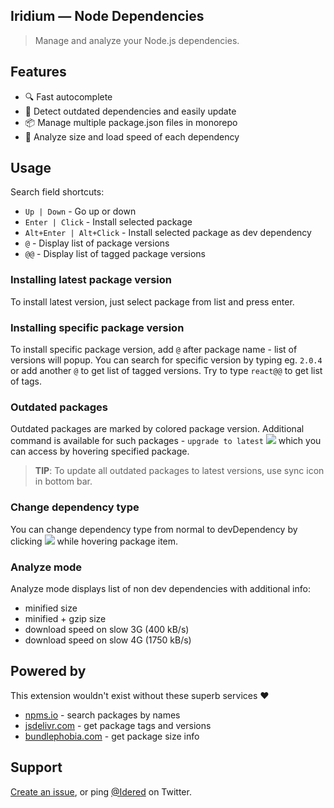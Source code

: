 ## Iridium — Node Dependencies

> Manage and analyze your Node.js dependencies.

## Features
- 🔍 Fast autocomplete
- 🚀 Detect outdated dependencies and easily update
- 📦 Manage multiple package.json files in monorepo
- 🔢 Analyze size and load speed of each dependency

## Usage

Search field shortcuts:
- `Up | Down` - Go up or down
- `Enter | Click` - Install selected package
- `Alt+Enter | Alt+Click` - Install selected package as dev dependency
- `@` - Display list of package versions
- `@@` - Display list of tagged package versions

### Installing latest package version

To install latest version, just select package from list and press enter.

### Installing specific package version

To install specific package version, add `@` after package name - list of versions will popup. You can search for specific version by typing eg. `2.0.4` or add another `@` to get list of tagged versions. Try to type `react@@` to get list of tags.

### Outdated packages

Outdated packages are marked by colored package version. Additional command is available for such packages - `upgrade to latest` ![](https://i.imgur.com/s5gasQG.png) which you can access by hovering specified package.

> **TIP**: To update all outdated packages to latest versions, use sync icon in bottom bar.

### Change dependency type

You can change dependency type from normal to devDependency by clicking ![](https://i.imgur.com/liMk91S.png) while hovering package item.

### Analyze mode

Analyze mode displays list of non dev dependencies with additional info:
- minified size
- minified + gzip size
- download speed on slow 3G (400 kB/s)
- download speed on slow 4G (1750 kB/s)

## Powered by

This extension wouldn't exist without these superb services ❤️

- [npms.io](https://npms.io) - search packages by names
- [jsdelivr.com](https://www.jsdelivr.com) - get package tags and versions
- [bundlephobia.com](https://bundlephobia.com) - get package size info

## Support

[Create an issue](https://github.com/idered/iridium/issues), or ping [@Idered](https://twitter.com/Idered) on Twitter.